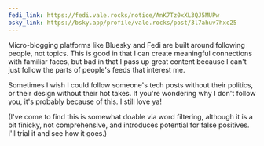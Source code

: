 ```yaml
---
fedi_link: https://fedi.vale.rocks/notice/AnK7Tz0xXL3QJ5MUPw 
bsky_link: https://bsky.app/profile/vale.rocks/post/3l7ahuv7hxc25
---
```


Micro-blogging platforms like Bluesky and Fedi are built around following people, not topics. This is good in that I can create meaningful connections with familiar faces, but bad in that I pass up great content because I can't just follow the parts of people's feeds that interest me.

Sometimes I wish I could follow someone's tech posts without their politics, or their design without their hot takes. If you're wondering why I don't follow you, it's probably because of this. I still love ya!

(I've come to find this is somewhat doable via word filtering, although it is a bit finicky, not comprehensive, and introduces potential for false positives. I'll trial it and see how it goes.)
